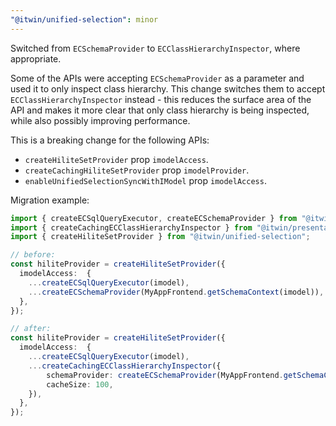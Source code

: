 ```yaml
---
"@itwin/unified-selection": minor
---
```


Switched from `ECSchemaProvider` to `ECClassHierarchyInspector`, where appropriate.

Some of the APIs were accepting `ECSchemaProvider` as a parameter and used it to only inspect class hierarchy. This change switches them to accept `ECClassHierarchyInspector` instead - this reduces the surface area of the API and makes it more clear that only class hierarchy is being inspected, while also possibly improving performance.

This is a breaking change for the following APIs:

- `createHiliteSetProvider` prop `imodelAccess`.
- `createCachingHiliteSetProvider` prop `imodelProvider`.
- `enableUnifiedSelectionSyncWithIModel` prop `imodelAccess`.

Migration example:

```ts
import { createECSqlQueryExecutor, createECSchemaProvider } from "@itwin/presentation-core-interop";
import { createCachingECClassHierarchyInspector } from "@itwin/presentation-shared";
import { createHiliteSetProvider } from "@itwin/unified-selection";

// before:
const hiliteProvider = createHiliteSetProvider({
  imodelAccess:  {
    ...createECSqlQueryExecutor(imodel),
    ...createECSchemaProvider(MyAppFrontend.getSchemaContext(imodel)),
  },
});

// after:
const hiliteProvider = createHiliteSetProvider({
  imodelAccess:  {
    ...createECSqlQueryExecutor(imodel),
    ...createCachingECClassHierarchyInspector({
        schemaProvider: createECSchemaProvider(MyAppFrontend.getSchemaContext(imodel)),
        cacheSize: 100,
    }),
  },
});
```
